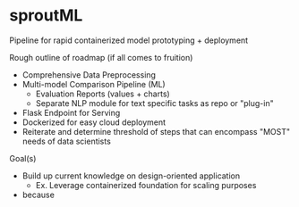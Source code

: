 # sproutML

Pipeline for rapid containerized model prototyping + deployment 

Rough outline of roadmap (if all comes to fruition)
- Comprehensive Data Preprocessing 
- Multi-model Comparison Pipeline (ML)
  - Evaluation Reports (values + charts) 
  - Separate NLP module for text specific tasks as repo or "plug-in"
- Flask Endpoint for Serving 
- Dockerized for easy cloud deployment 
- Reiterate and determine threshold of steps that can encompass "MOST" needs of data scientists 


Goal(s)
- Build up current knowledge on design-oriented application
  - Ex. Leverage containerized foundation for scaling purposes 
- because
